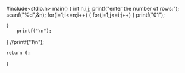 #include<stdio.h>
main()
{
int n,i,j;
printf("enter the number of rows:");
scanf("%d",&n);
for(i=1;i<=n;i++)
{
	for(j=1;j<=i;j++)
	{
		printf("01");
	
	}
		printf("\n");
}
	//printf("1\n");

	return 0;
}
